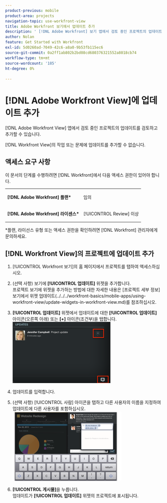 ```yaml
---
product-previous: mobile
product-area: projects
navigation-topic: use-workfront-view
title: Adobe Workfront 보기에서 업데이트 추가
description: ' [!DNL Adobe Workfront] 보기 앱에서 검토 중인 프로젝트의 업데이트를 검토하고 추가할 수 있습니다.'
author: Nolan
feature: Get Started with Workfront
exl-id: 5d0260ad-7049-42c6-a8a0-9b53fb115ec6
source-git-commit: 0a2ff1ab802b2bd08cd680376321552a8018cb74
workflow-type: tm+mt
source-wordcount: '185'
ht-degree: 0%

---
```


# [!DNL Adobe Workfront View]에 업데이트 추가

[!DNL Adobe Workfront View] 앱에서 검토 중인 프로젝트의 업데이트를 검토하고 추가할 수 있습니다.

[!DNL Workfront View]의 작업 또는 문제에 업데이트를 추가할 수 없습니다.

## 액세스 요구 사항

이 문서의 단계를 수행하려면 [!DNL Workfront]에서 다음 액세스 권한이 있어야 합니다.

<table style="table-layout:auto"> 
 <col> 
 </col> 
 <col> 
 </col> 
 <tbody> 
  <tr> 
   <td role="rowheader"><strong>[!DNL Adobe Workfront] 플랜*</strong></td> 
   <td> <p>임의</p> </td> 
  </tr> 
  <tr> 
   <td role="rowheader"><strong>[!DNL Adobe Workfront] 라이센스*</strong></td> 
   <td> <p>[!UICONTROL Review] 이상</p> </td> 
  </tr> 
 </tbody> 
</table>

&#42;플랜, 라이선스 유형 또는 액세스 권한을 확인하려면 [!DNL Workfront] 관리자에게 문의하세요.

## [!DNL Workfront View]의 프로젝트에 업데이트 추가

1. [!UICONTROL Workfront 보기]의 홈 페이지에서 프로젝트를 탭하여 액세스하십시오.
1. (선택 사항) 보기에 **[!UICONTROL 업데이트]** 위젯을 추가합니다.\
   프로젝트 보기에 위젯을 추가하는 방법에 대한 자세한 내용은 [프로젝트 세부 정보] 보기에서 위젯 업데이트(../../../workfront-basics/mobile-apps/using-workfront-view/update-widgets-in-workfront-view.md)를 참조하십시오.

1. **[!UICONTROL 업데이트]** 위젯에서 업데이트에 대한 **[!UICONTROL 업데이트]** 아이콘(오른쪽 아래) 또는 **[+]** 아이콘(조건부)을 탭합니다.\
   ![[!DNL workfront_view_updates_icon].png](assets/workfront-view-updates-icon-315x196.png)

1. 업데이트를 입력합니다.
1. (선택 사항) [!UICONTROL 사람] 아이콘을 탭하고 다른 사용자의 이름을 지정하여 업데이트에 다른 사용자를 포함하십시오.\
   ![모바일 앱의 업데이트](assets/screen-shot-2014-002-21-at-2.57.44-pm-350x222.png)

1. **[!UICONTROL 게시물]**&#x200B;을 누릅니다.\
   업데이트가 **[!UICONTROL 업데이트]** 위젯의 프로젝트에 표시됩니다.
